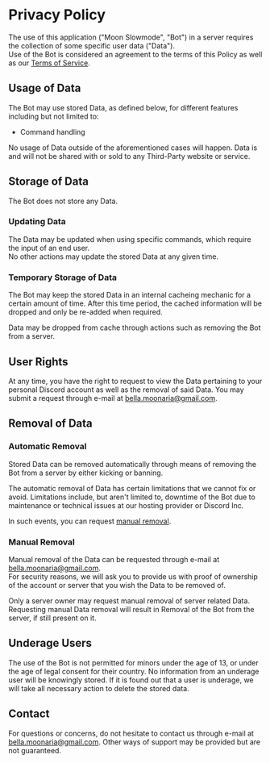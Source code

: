 # Privacy Policy

The use of this application ("Moon Slowmode", "Bot") in a server requires the collection of some specific user data ("Data").  
Use of the Bot is considered an agreement to the terms of this Policy as well as our [Terms of Service](https://github.com/BellaMoonaria/Moon-Development/blob/main/terms-of-service.md).

## Usage of Data

The Bot may use stored Data, as defined below, for different features including but not limited to:
- Command handling

No usage of Data outside of the aforementioned cases will happen.
Data is and will not be shared with or sold to any Third-Party website or service.

## Storage of Data

The Bot does not store any Data.

### Updating Data

The Data may be updated when using specific commands, which require the input of an end user.  
No other actions may update the stored Data at any given time.

### Temporary Storage of Data

The Bot may keep the stored Data in an internal cacheing mechanic for a certain amount of time.
After this time period, the cached information will be dropped and only be re-added when required.

Data may be dropped from cache through actions such as removing the Bot from a server.

## User Rights

At any time, you have the right to request to view the Data pertaining to your personal Discord account as well as the removal of said Data.
You may submit a request through e-mail at bella.moonaria@gmail.com.

## Removal of Data

### Automatic Removal

Stored Data can be removed automatically through means of removing the Bot from a server by either kicking or banning.

The automatic removal of Data has certain limitations that we cannot fix or avoid.
Limitations include, but aren't limited to, downtime of the Bot due to maintenance or technical issues at our hosting provider or Discord Inc.

In such events, you can request [manual removal](#manual-removal).

### Manual Removal

Manual removal of the Data can be requested through e-mail at bella.moonaria@gmail.com.  
For security reasons, we will ask you to provide us with proof of ownership of the account or server that you wish the Data to be removed of.

Only a server owner may request manual removal of server related Data.
Requesting manual Data removal will result in Removal of the Bot from the server, if still present on it.

## Underage Users

The use of the Bot is not permitted for minors under the age of 13, or under the age of legal consent for their country.
No information from an underage user will be knowingly stored.
If it is found out that a user is underage, we will take all necessary action to delete the stored data.

## Contact

For questions or concerns, do not hesitate to contact us through e-mail at bella.moonaria@gmail.com.
Other ways of support may be provided but are not guaranteed.
